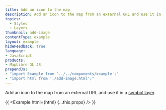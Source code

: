 ```yaml
---
title: Add an icon to the map
description: Add an icon to the map from an external URL and use it in a symbol layer.
topics:
  - Styles
  - Layers
thumbnail: add-image
contentType: example
layout: example
hideFeedback: true
language:
- JavaScript
products:
- MapLibre GL JS
prependJs:
- "import Example from '../../components/example';"
- "import html from './add-image.html';"
---
```


Add an icon to the map from an external URL and use it in a [symbol layer](https://maplibre.org/maplibre-gl-style-spec/layers/#symbol).

{{ <Example html={html} {...this.props} /> }}
